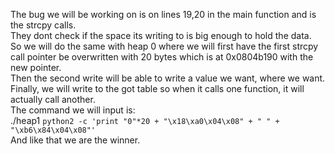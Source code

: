 The bug we will be working on is on lines 19,20 in the main function and is the strcpy calls. <br>
They dont check if the space its writing to is big enough to hold the data. <br>
So we will do the same with heap 0 where we will first have the first strcpy call pointer be overwritten with 20 bytes which is at 0x0804b190 with the new pointer. <br>
Then the second write will be able to write a value we want, where we want. <br>
Finally, we will write to the got table so when it calls one function, it will actually call another. <br>
The command we will input is: <br>
./heap1 `python2 -c 'print "0"*20 + "\x18\xa0\x04\x08" + " " + "\xb6\x84\x04\x08"'` <br>
And like that we are the winner. <br>
